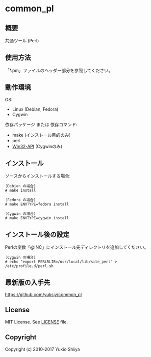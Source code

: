 # common_pl

## 概要

共通ツール (Perl)

## 使用方法

「*.pm」ファイルのヘッダー部分を参照してください。

## 動作環境

OS:

* Linux (Debian, Fedora)
* Cygwin

依存パッケージ または 依存コマンド:

* make (インストール目的のみ)
* perl
* [Win32-API](http://search.cpan.org/dist/Win32-API/) (Cygwinのみ)

## インストール

ソースからインストールする場合:

    (Debian の場合)
    # make install

    (Fedora の場合)
    # make ENVTYPE=fedora install

    (Cygwin の場合)
    # make ENVTYPE=cygwin install

## インストール後の設定

Perlの変数「@INC」にインストール先ディレクトリを追加してください。

    (Cygwin の場合)
    # echo "export PERL5LIB=/usr/local/lib/site_perl" > /etc/profile.d/perl.sh

## 最新版の入手先

<https://github.com/yuksiy/common_pl>

## License

MIT License. See [LICENSE](https://github.com/yuksiy/common_pl/blob/master/LICENSE) file.

## Copyright

Copyright (c) 2010-2017 Yukio Shiiya
